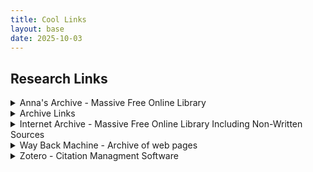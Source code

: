 ```yaml
---
title: Cool Links
layout: base
date: 2025-10-03
---
```


## Research Links

<details>
<summary> Anna's Archive - Massive Free Online Library </summary>

Useful particularly for finding free versions of academic books. But also, Anna's archive includes everything from comics and childrens books, to smut, religious documents, and cook books.<br/>

*https://annas-archive.org/*

</details>
<details>
<summary> Archive Links </summary>

[Extention that lets you archive webpages before they are taken down.](https://addons.mozilla.org/en-US/firefox/addon/archive-page/?utm_source=addons.mozilla.org&utm_medium=referral&utm_content=search)

</details>
<details>
<summary> Internet Archive - Massive Free Online Library Including Non-Written Sources</summary>

[A free library of digitized documents](https://archive.org/)

</details>
<details>
<summary> Way Back Machine - Archive of web pages </summary>

[Useful for reasearch of the internet.](https://archive.org/)

</details>
<details>
<summary> Zotero - Citation Managment Software </summary>

[Zotero is a useful orginizational tool that has allowed me to build a library of citations and linked documents. It automatically formats bibliographies for me in Chicago. Because of Zotero, my reasearch is signifigantly more orginized.](https://www.zotero.org/) 

</details>